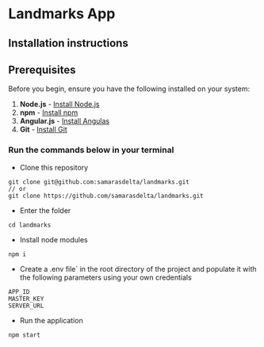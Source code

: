 # Landmarks App

## Installation instructions 

## Prerequisites

Before you begin, ensure you have the following installed on your system:

1. **Node.js** - [Install Node.js](https://docs.npmjs.com/downloading-and-installing-node-js-and-npm)
2. **npm** - [Install npm](https://docs.npmjs.com/downloading-and-installing-node-js-and-npm)
3. **Angular.js** - [Install Angulas](https://angular.dev/installation)
4. **Git** - [Install Git](https://git-scm.com/book/en/v2/Getting-Started-Installing-Git)

### Run the commands below in your terminal

- Clone this repository
```
git clone git@github.com:samarasdelta/landmarks.git
// or
git clone https://github.com/samarasdelta/landmarks.git
```

- Enter the folder
```
cd landmarks
```

- Install node modules
```
npm i
```

- Create a .env file` in the root directory of the project and populate it with the following parameters using your own credentials
```
APP_ID
MASTER_KEY
SERVER_URL
```

- Run the application
```
npm start
```